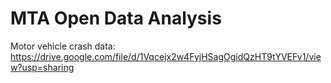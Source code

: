 # MTA Open Data Analysis

Motor vehicle crash data: <https://drive.google.com/file/d/1Vqcejx2w4FyjHSagOgidQzHT9tYVEFv1/view?usp=sharing>
